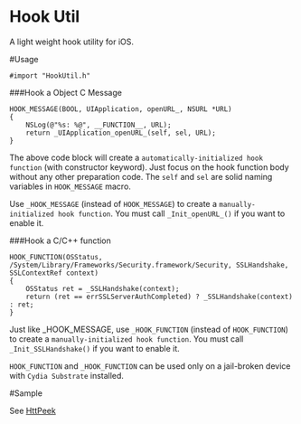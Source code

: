 
Hook Util
======

A light weight hook utility for iOS.

#Usage

	#import "HookUtil.h"

###Hook a Object C Message

	HOOK_MESSAGE(BOOL, UIApplication, openURL_, NSURL *URL)
	{
		NSLog(@"%s: %@", __FUNCTION__, URL);
		return _UIApplication_openURL_(self, sel, URL);
	}

The above code block will create a `automatically-initialized hook function` (with constructor keyword). Just focus on the hook function body without any other preparation code. The `self` and `sel` are solid naming variables in `HOOK_MESSAGE` macro.

Use `_HOOK_MESSAGE` (instead of `HOOK_MESSAGE`) to create a `manually-initialized hook function`. You must call `_Init_openURL_()` if you want to enable it.

###Hook a C/C++ function

	HOOK_FUNCTION(OSStatus, /System/Library/Frameworks/Security.framework/Security, SSLHandshake, SSLContextRef context)
	{
		OSStatus ret = _SSLHandshake(context);
	    return (ret == errSSLServerAuthCompleted) ? _SSLHandshake(context) : ret;
	}

Just like _HOOK_MESSAGE, use `_HOOK_FUNCTION` (instead of `HOOK_FUNCTION`) to create a `manually-initialized hook function`. You must call `_Init_SSLHandshake()` if you want to enable it.

`HOOK_FUNCTION` and `_HOOK_FUNCTION` can be used only on a jail-broken device with `Cydia Substrate` installed.

#Sample

See [HttPeek](https://github.com/Yonsm/HttPeek)
